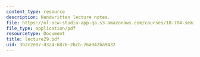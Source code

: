 ```yaml
---
content_type: resource
description: Handwritten lecture notes.
file: https://ol-ocw-studio-app-qa.s3.amazonaws.com/courses/18-704-seminar-in-algebra-and-number-theory-rational-points-on-elliptic-curves-fall-2004/3b2c2e87d32468762bcb76a942ba9432_lecture29.pdf
file_type: application/pdf
resourcetype: Document
title: lecture29.pdf
uid: 3b2c2e87-d324-6876-2bcb-76a942ba9432
---
```

